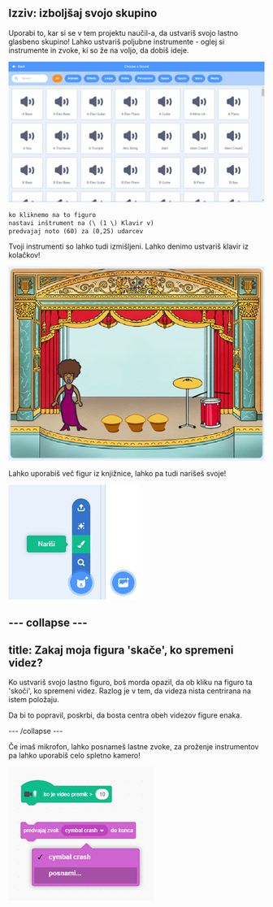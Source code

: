 ## Izziv: izboljšaj svojo skupino

Uporabi to, kar si se v tem projektu naučil-a, da ustvariš svojo lastno glasbeno skupino! Lahko ustvariš poljubne instrumente - oglej si instrumente in zvoke, ki so že na voljo, da dobiš ideje.

![posnetek zaslona](images/band-ideas-sounds.png)

```blocks3
ko kliknemo na to figuro
nastavi inštrument na (\ (1 \) Klavir v)
predvajaj noto (60) za (0,25) udarcev
```

Tvoji instrumenti so lahko tudi izmišljeni. Lahko denimo ustvariš klavir iz kolačkov!

![posnetek zaslona](images/band-piano.png)

Lahko uporabiš več figur iz knjižnice, lahko pa tudi narišeš svoje!

![posnetek zaslona](images/band-draw.png)

## \--- collapse \---

## title: Zakaj moja figura 'skače', ko spremeni videz?

Ko ustvariš svojo lastno figuro, boš morda opazil, da ob kliku na figuro ta 'skoči', ko spremeni videz. Razlog je v tem, da videza nista centrirana na istem položaju.

Da bi to popravil, poskrbi, da bosta centra obeh videzov figure enaka.

\--- /collapse \---

Če imaš mikrofon, lahko posnameš lastne zvoke, za proženje instrumentov pa lahko uporabiš celo spletno kamero!

![posnetek zaslona](images/band-io.png)
